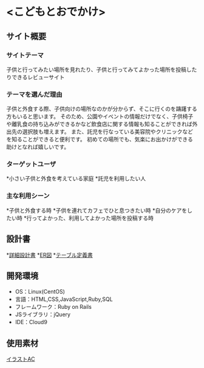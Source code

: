 # <こどもとおでかけ>

## サイト概要
### サイトテーマ
子供と行ってみたい場所を見れたり、子供と行ってみてよかった場所を投稿したりできるレビューサイト

### テーマを選んだ理由
子供と外食する際、子供向けの場所なのかが分からず、そこに行くのを躊躇する方もいると思います。
そのため、公園やイベントの情報だけでなく、子供椅子や離乳食の持ち込みができるかなど飲食店に関する情報も知ることができれば外出先の選択肢も増えます。
また、託児を行なっている美容院やクリニックなどを知ることができると便利です。
初めての場所でも、気楽にお出かけができる助けとなれば嬉しいです。

### ターゲットユーザ
*小さい子供と外食を考えている家庭
*託児を利用したい人

### 主な利用シーン
*子供と外食する時
*子供を連れてカフェでひと息つきたい時
*自分のケアをしたい時
*行ってよかった、利用してよかった場所を投稿する時

## 設計書
*[詳細設計書](https://docs.google.com/spreadsheets/d/16BiihjJWqXfLVzDskw52ScApVJPZx8LboOxxICLpIJ8/edit?usp=sharing)
*[ER図](https://drive.google.com/file/d/10uB-6nRJde7dvKdwr-qQWvFl_CjdZQiC/view?usp=sharing)
*[テーブル定義書](https://docs.google.com/spreadsheets/d/1dfbcBTxLc9nn49uBtbsYQk28kEv5EUQ7WD8ndu4RYkA/edit?usp=sharing)

## 開発環境
- OS：Linux(CentOS)
- 言語：HTML,CSS,JavaScript,Ruby,SQL
- フレームワーク：Ruby on Rails
- JSライブラリ：jQuery
- IDE：Cloud9

## 使用素材
[イラストAC](https://www.ac-illust.com/)
